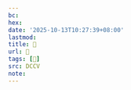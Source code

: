 ```yaml
---
bc:
hex:
date: '2025-10-13T10:27:39+08:00'
lastmod:
title: 􅈴
url: 􅈴
tags: [𩋈]
src: DCCV
note:
---
```

